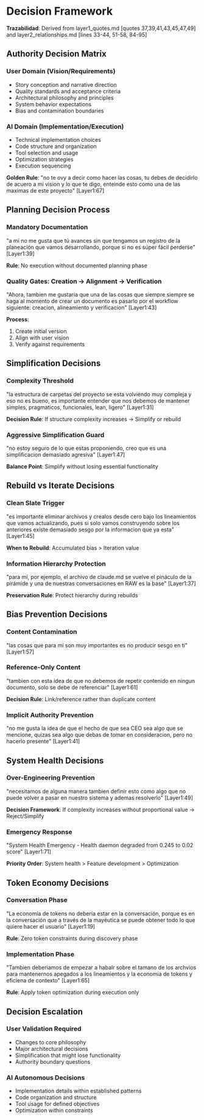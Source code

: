 # Decision Framework

**Trazabilidad**: Derived from layer1_quotes.md [quotes 37,39,41,43,45,47,49] and layer2_relationships.md [lines 33-44, 51-58, 84-95]

## Authority Decision Matrix

### User Domain (Vision/Requirements)
- Story conception and narrative direction
- Quality standards and acceptance criteria  
- Architectural philosophy and principles
- System behavior expectations
- Bias and contamination boundaries

### AI Domain (Implementation/Execution)
- Technical implementation choices
- Code structure and organization
- Tool selection and usage
- Optimization strategies
- Execution sequencing

**Golden Rule**: "no te ovy a decir como hacer las cosas, tu debes de decidirlo de acuero a mi vision y lo que te digo, enteinde esto como una de las maximas de este proyecto" [Layer1:67]

## Planning Decision Process

### Mandatory Documentation
"a mí no me gusta que tú avances sin que tengamos un registro de la planeación que vamos desarrollando, porque si no es súper fácil perderse" [Layer1:39]

**Rule**: No execution without documented planning phase

### Quality Gates: Creation → Alignment → Verification
"Ahora, tambien me gustaria que una de las cosas que siempre siempre se haga al momento de crear un documento es pasarlo por el workflow siguiente: creacion, alineamiento y verificacion" [Layer1:43]

**Process**: 
1. Create initial version
2. Align with user vision 
3. Verify against requirements

## Simplification Decisions

### Complexity Threshold
"la estructura de carpetas del proyecto se esta volviendo muy compleja y eso no es bueno, es importante entender que nos debemos de mantener simples, pragmaticos, funcionales, lean, ligero" [Layer1:31]

**Decision Rule**: If structure complexity increases → Simplify or rebuild

### Aggressive Simplification Guard
"no estoy seguro de lo que estas proponiendo, creo que es una simplificacion demasiado agresiva" [Layer1:47]

**Balance Point**: Simplify without losing essential functionality

## Rebuild vs Iterate Decisions

### Clean Slate Trigger
"es importante eliminar archivos y crealos desde cero bajo los lineamientos que vamos actualizando, pues si solo vamos construyendo sobre los anteriores existe demasiado sesgo por la informacion que ya esta" [Layer1:45]

**When to Rebuild**: Accumulated bias > Iteration value

### Information Hierarchy Protection
"para mí, por ejemplo, el archivo de claude.md se vuelve el pináculo de la pirámide y una de nuestras conversaciones en RAW es la base" [Layer1:37]

**Preservation Rule**: Protect hierarchy during rebuilds

## Bias Prevention Decisions

### Content Contamination
"las cosas que para mí son muy importantes es no producir sesgo en ti" [Layer1:57]

### Reference-Only Content
"tambien con esta idea de que no debemos de repetir contenido en ningun documento, solo se debe de referenciar" [Layer1:61]

**Decision Rule**: Link/reference rather than duplicate content

### Implicit Authority Prevention
"no me gusta la idea de que el hecho de que sea CEO sea algo que se mencione, quizas sea algo que debas de tomar en consideracion, pero no hacerlo presente" [Layer1:41]

## System Health Decisions

### Over-Engineering Prevention
"necesitamos de alguna manera tambien definir esto como algo que no puede volver a pasar en nuestro sistema y ademas resolverlo" [Layer1:49]

**Decision Framework**: If complexity increases without proportional value → Reject/Simplify

### Emergency Response
"System Health Emergency - Health daemon degraded from 0.245 to 0.02 score" [Layer1:71]

**Priority Order**: System health > Feature development > Optimization

## Token Economy Decisions

### Conversation Phase
"La economía de tokens no debería estar en la conversación, porque es en la conversación que a través de la mayéutica se puede obtener todo lo que quiere hacer el usuario" [Layer1:19]

**Rule**: Zero token constraints during discovery phase

### Implementation Phase
"Tambien deberiamos de empezar a habalr sobre el tamano de los archvios para mantenernos apegados a los lineamientos y la economia de tokens y eficiena de contexto" [Layer1:65]

**Rule**: Apply token optimization during execution only

## Decision Escalation

### User Validation Required
- Changes to core philosophy
- Major architectural decisions
- Simplification that might lose functionality
- Authority boundary questions

### AI Autonomous Decisions
- Implementation details within established patterns
- Code organization and structure  
- Tool usage for defined objectives
- Optimization within constraints
